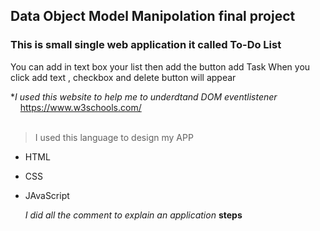 ## Data Object Model Manipolation final project
### This is small single web application it called  To-Do List
You can add in text box your list then add the button add Task
When you click add text , checkbox and delete button will appear 

*_I used this website to help me to underdtand DOM eventlistener_<br>
    https://www.w3schools.com/<br><br>
>I used this language to design my APP
* HTML
* CSS
* JAvaScript
  <br>
  
  *I did all the comment to explain an application* __steps__
  
